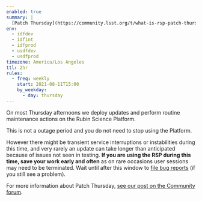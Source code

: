 ```yaml
---
enabled: true
summary: |
  [Patch Thursday](https://community.lsst.org/t/what-is-rsp-patch-thursday/5647) is **happening now,** 3pm–5pm Pacific / 22:00–00:00 UT.
env:
  - idfdev
  - idfint
  - idfprod
  - usdfdev
  - usdfprod
timezone: America/Los Angeles
ttl: 2hr
rules:
  - freq: weekly
    start: 2021-08-11T15:00
    by_weekday:
      - day: thursday
---
```


On most Thursday afternoons we deploy updates and perform routine maintenance actions on the Rubin Science Platform.

This is not a outage period and you do not need to stop using the Platform.

However there might be transient service interruptions or instabilities during this time, and very rarely an update can take longer than anticipated because of issues not seen in testing.
**If you are using the RSP during this time, save your work early and often** as on rare occasions user sessions may need to be terminated.
Wait until after this window to [file bug reports](https://data.lsst.cloud/support) (if you still see a problem).

For more information about Patch Thursday, [see our post on the Community forum](https://community.lsst.org/t/what-is-rsp-patch-thursday/5647).
